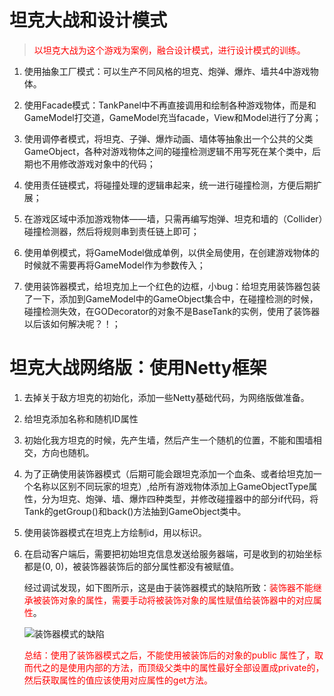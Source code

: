 # 坦克大战和设计模式
> <font color="red">以坦克大战为这个游戏为案例，融合设计模式，进行设计模式的训练。</font>

1. 使用抽象工厂模式：可以生产不同风格的坦克、炮弹、爆炸、墙共4中游戏物体。

2. 使用Facade模式：TankPanel中不再直接调用和绘制各种游戏物体，而是和GameModel打交道，GameModel充当facade，View和Model进行了分离；

3. 使用调停者模式，将坦克、子弹、爆炸动画、墙体等抽象出一个公共的父类GameObject，各种对游戏物体之间的碰撞检测逻辑不用写死在某个类中，后期也不用修改游戏对象中的代码；

4. 使用责任链模式，将碰撞处理的逻辑串起来，统一进行碰撞检测，方便后期扩展；

5. 在游戏区域中添加游戏物体——墙，只需再编写炮弹、坦克和墙的（Collider）碰撞检测器，然后将规则串到责任链上即可；

6. 使用单例模式，将GameModel做成单例，以供全局使用，在创建游戏物体的时候就不需要再将GameModel作为参数传入；

7. 使用装饰器模式，给坦克加上一个红色的边框，小bug：给坦克用装饰器包装了一下，添加到GameModel中的GameObject集合中，在碰撞检测的时候，碰撞检测失效，在GODecorator的对象不是BaseTank的实例，使用了装饰器以后该如何解决呢？！；

# 坦克大战网络版：使用Netty框架

1. 去掉关于敌方坦克的初始化，添加一些Netty基础代码，为网络版做准备。

2. 给坦克添加名称和随机ID属性

3. 初始化我方坦克的时候，先产生墙，然后产生一个随机的位置，不能和围墙相交，方向也随机。

4. 为了正确使用装饰器模式（后期可能会跟坦克添加一个血条、或者给坦克加一个名称以区别不同玩家的坦克）,给所有游戏物体添加上GameObjectType属性，分为坦克、炮弹、墙、爆炸四种类型，并修改碰撞器中的部分if代码，将Tank的getGroup()和back()方法抽到GameObject类中。

5. 使用装饰器模式在坦克上方绘制id，用以标识。

6. 在启动客户端后，需要把初始坦克信息发送给服务器端，可是收到的初始坐标都是(0, 0)，被装饰器装饰后的部分属性都没有被赋值。

   经过调试发现，如下图所示，这是由于装饰器模式的缺陷所致：<font color="red">装饰器不能继承被装饰对象的属性，需要手动将被装饰对象的属性赋值给装饰器中的对应属性</font>。

   ![装饰器模式的缺陷](https://img-blog.csdnimg.cn/20210201152341287.png?x-oss-process=image/watermark,type_ZmFuZ3poZW5naGVpdGk,shadow_10,text_aHR0cHM6Ly9ibG9nLmNzZG4ubmV0L3FxXzM4NTA1OTY5,size_16,color_FFFFFF,t_70)

   <font color="red">总结：使用了装饰器模式之后，不能使用被装饰后的对象的public 属性了，取而代之的是使用内部的方法，而顶级父类中的属性最好全部设置成private的，然后获取属性的值应该使用对应属性的get方法。</font>